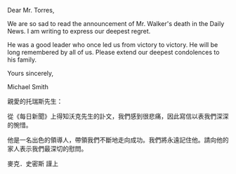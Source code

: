 Dear Mr. Torres,

We are so sad to read the announcement of Mr. Walker\'s death in the
Daily News. I am writing to express our deepest regret.

He was a good leader who once led us from victory to victory. He will be
long remembered by all of us. Please extend our deepest condolences to
his family.

Yours sincerely,

Michael Smith

親愛的托瑞斯先生：

從《每日新聞》上得知沃克先生的訃文，我們感到很悲痛，因此寫信以表我們深深的惋惜。

他是一名出色的領導人，帶領我們不斷地走向成功。我們將永遠記住他。請向他的家人表示我們最深切的慰問。

麥克．史密斯 謹上
